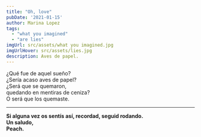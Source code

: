```yaml
---
title: "Oh, love"  
pubDate: '2021-01-15'
author: Marina Lopez
tags:
  - "what you imagined"
  - "are lies"
imgUrl: src/assets/what you imagined.jpg
imgUrlHover: src/assets/lies.jpg
description: Aves de papel.
---
```

¿Qué fue de aquel sueño?  
¿Sería acaso aves de papel?  
¿Será que se quemaron,   
quedando en mentiras de ceniza?  
O será que los quemaste.

---

**Si alguna vez os sentís así, recordad, seguid rodando.  
Un saludo,  
Peach.**
